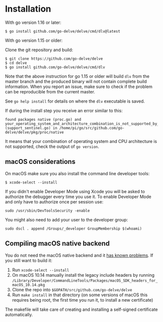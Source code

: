 # Installation

With go version 1.16 or later:

```
$ go install github.com/go-delve/delve/cmd/dlv@latest
```

With go version 1.15 or older:

Clone the git repository and build:

```
$ git clone https://github.com/go-delve/delve
$ cd delve
$ go install github.com/go-delve/delve/cmd/dlv
```

Note that the above instruction for go 1.15 or older will
build `dlv` from the master branch and the produced binary
will not contain complete build information.
When you report an issue, make sure to check if the
problem can be reproducible from the current master.

See `go help install` for details on where the `dlv` executable is saved.

If during the install step you receive an error similar to this:

```
found packages native (proc.go) and your_operating_system_and_architecture_combination_is_not_supported_by_delve (support_sentinel.go) in /home/pi/go/src/github.com/go-delve/delve/pkg/proc/native
```

It means that your combination of operating system and CPU architecture is not supported, check the output of `go version`.

## macOS considerations

On macOS make sure you also install the command line developer tools:

```
$ xcode-select --install
```

If you didn't enable Developer Mode using Xcode you will be asked to authorize the debugger every time you use it. To enable Developer Mode and only have to authorize once per session use:

```
sudo /usr/sbin/DevToolsSecurity -enable
```

You might also need to add your user to the developer group:

```
sudo dscl . append /Groups/_developer GroupMembership $(whoami)
```

## Compiling macOS native backend

You do not need the macOS native backend and it [has known problems](https://github.com/go-delve/delve/issues/1112). If you still want to build it:

1. Run `xcode-select --install`
2. On macOS 10.14 manually install the legacy include headers by running `/Library/Developer/CommandLineTools/Packages/macOS_SDK_headers_for_macOS_10.14.pkg`
3. Clone the repo into `$GOPATH/src/github.com/go-delve/delve`
4. Run `make install` in that directory (on some versions of macOS this requires being root, the first time you run it, to install a new certificate)

The makefile will take care of creating and installing a self-signed certificate automatically.

